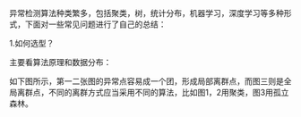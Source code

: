 异常检测算法种类繁多，包括聚类，树，统计分布，机器学习，深度学习等多种形式，下面对一些常见问题进行了自己的总结：

1.如何选型？

主要看算法原理和数据分布：

如下图所示，第一二张图的异常点容易成一个团，形成局部离群点，而图三则是全局离群点，不同的离群方式应当采用不同的算法，比如图1，2用聚类，图3用孤立森林。
